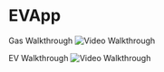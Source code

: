 # EVApp
Gas Walkthrough
<img src="http://g.recordit.co/kQfYiZcBFb.gif" title='Video Walkthrough' width='' alt='Video Walkthrough' />




EV Walkthrough
<img src= "http://g.recordit.co/c5wOwydtIB.gif" title='Video Walkthrough' width='' alt='Video Walkthrough' />
